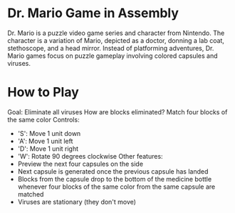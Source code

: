 # Dr. Mario Game in Assembly
Dr. Mario is a puzzle video game series and character from Nintendo. The character is a variation of Mario, depicted as a doctor, donning a lab coat, stethoscope, and a head mirror. Instead of platforming adventures, Dr. Mario games focus on puzzle gameplay involving colored capsules and viruses.

# How to Play
Goal: Eliminate all viruses
How are blocks eliminated? Match four blocks of the same color
Controls:
 - 'S': Move 1 unit down
 - 'A': Move 1 unit left
 - 'D': Move 1 unit right
 - 'W': Rotate 90 degrees clockwise
Other features:
 -  Preview the next four capsules on the side
 -  Next capsule is generated once the previous capsule has landed
 -  Blocks from the capsule drop to the bottom of the medicine bottle whenever four blocks of the same color from the same capsule are matched
 -  Viruses are stationary (they don't move)
